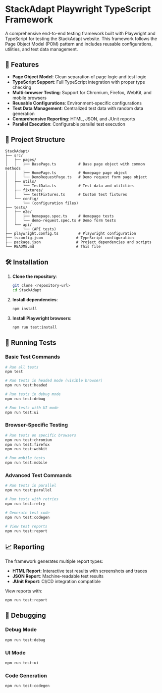 # StackAdapt Playwright TypeScript Framework

A comprehensive end-to-end testing framework built with Playwright and TypeScript for testing the StackAdapt website. This framework follows the Page Object Model (POM) pattern and includes reusable configurations, utilities, and test data management.

## 🚀 Features

- **Page Object Model**: Clean separation of page logic and test logic
- **TypeScript Support**: Full TypeScript integration with proper type checking
- **Multi-browser Testing**: Support for Chromium, Firefox, WebKit, and mobile browsers
- **Reusable Configurations**: Environment-specific configurations
- **Test Data Management**: Centralized test data with random data generation
- **Comprehensive Reporting**: HTML, JSON, and JUnit reports
- **Parallel Execution**: Configurable parallel test execution

## 📁 Project Structure

```
StackAdapt/
├── src/
│   ├── pages/
│   │   ├── BasePage.ts          # Base page object with common methods
│   │   ├── HomePage.ts          # Homepage page object
│   │   └── DemoRequestPage.ts   # Demo request form page object
│   ├── utils/
│   │   └── TestData.ts          # Test data and utilities
│   ├── fixtures/
│   │   └── testFixtures.ts      # Custom test fixtures
│   └── config/
│       └── (configuration files)
├── tests/
│   ├── e2e/
│   │   ├── homepage.spec.ts     # Homepage tests
│   │   └── demo-request.spec.ts # Demo form tests
│   └── api/
│       └── (API tests)
├── playwright.config.ts         # Playwright configuration
├── tsconfig.json               # TypeScript configuration
├── package.json                # Project dependencies and scripts
└── README.md                   # This file
```

## 🛠️ Installation

1. **Clone the repository**:
   ```bash
   git clone <repository-url>
   cd StackAdapt
   ```

2. **Install dependencies**:
   ```bash
   npm install
   ```

3. **Install Playwright browsers**:
   ```bash
   npm run test:install
   ```

## 🧪 Running Tests

### Basic Test Commands

```bash
# Run all tests
npm test

# Run tests in headed mode (visible browser)
npm run test:headed

# Run tests in debug mode
npm run test:debug

# Run tests with UI mode
npm run test:ui
```

### Browser-Specific Testing

```bash
# Run tests on specific browsers
npm run test:chromium
npm run test:firefox
npm run test:webkit

# Run mobile tests
npm run test:mobile
```

### Advanced Test Commands

```bash
# Run tests in parallel
npm run test:parallel

# Run tests with retries
npm run test:retry

# Generate test code
npm run test:codegen

# View test reports
npm run test:report
```



## 📈 Reporting

The framework generates multiple report types:
- **HTML Report**: Interactive test results with screenshots and traces
- **JSON Report**: Machine-readable test results
- **JUnit Report**: CI/CD integration compatible

View reports with:
```bash
npm run test:report
```


## 🐛 Debugging

### Debug Mode
```bash
npm run test:debug
```

### UI Mode
```bash
npm run test:ui
```

### Code Generation
```bash
npm run test:codegen
```

